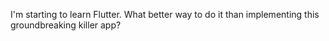 I'm starting to learn Flutter. What better way to do it than implementing this groundbreaking killer app?
